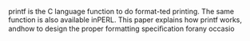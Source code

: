 
printf
 is the C language function to do format-ted printing. The same function is also available inPERL. This paper explains how
 printf
 works, andhow to design the proper formatting speciﬁcation forany occasio
